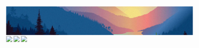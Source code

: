 ![](./Nordsky_back_pic.png)
[![](https://img.shields.io/badge/Discord-8cf?style=for-the-badge&logo=discord)](https://discord.gg/Y8BR7T6heG)
[![](https://img.shields.io/badge/community-8cf?style=for-the-badge&logo=vk)](https://vk.com/woodenowlproj)
[![](https://img.shields.io/badge/Telegram-8cf?style=for-the-badge&logo=telegram)](https://t.me/snowfox_x)
<!-- [![](https://img.shields.io/badge/Uncharted_lands-8cf?style=for-the-badge&logo=github)](https://github.com/woodenowl/uncharted_lands) -->

<!-- 
## Skills

  ![](https://img.shields.io/badge/back-grey?style=flat-square)
  ![](https://img.shields.io/badge/Python-9cf?style=flat-square&logo=Python&logoColor=black)
  ![](https://img.shields.io/badge/Redis-9cf?style=flat-square&logo=Redis&logoColor=black)
  ![](https://img.shields.io/badge/Celery-9cf?style=flat-square&logo=Celery&logoColor=black)
  ![](https://img.shields.io/badge/Django-9cf?style=flat-square&logo=Django&logoColor=black)
  ![](https://img.shields.io/badge/PostgreSQL-9cf?style=flat-square&logo=postgresql&logoColor=black)
  ![](https://img.shields.io/badge/Postman-9cf?style=flat-square&logo=postman&logoColor=black)
  ![](https://img.shields.io/badge/C-9cf?style=flat-square&logo=c&logoColor=black)
  ![](https://img.shields.io/badge/C++-9cf?style=flat-square&logo=cplusplus&logoColor=black)
  ![](https://img.shields.io/badge/OpenGL-9cf?style=flat-square&logo=OpenGL&logoColor=black)

  ![](https://img.shields.io/badge/front-grey?style=flat-square)
  ![](https://img.shields.io/badge/javascript-9cf?style=flat-square&logo=JavaScript&logoColor=black)
  ![](https://img.shields.io/badge/html-9cf?style=flat-square&logo=html5&logoColor=black)
  ![](https://img.shields.io/badge/css-9cf?style=flat-square&logo=css3&logoColor=black)
  ![](https://img.shields.io/badge/Vue-9cf?style=flat-square&logo=Vue-dot-js&logoColor=black)
  ![](https://img.shields.io/badge/Vuetify-9cf?style=flat-square&logo=Vuetify&logoColor=black)
  ![](https://img.shields.io/badge/Gimp-9cf?style=flat-square&logo=gimp&logoColor=black)
  ![](https://img.shields.io/badge/Aseprite-9cf?style=flat-square&logo=Aseprite&logoColor=black)

  ![](https://img.shields.io/badge/other-grey?style=flat-square)
  ![](https://img.shields.io/badge/Docker-9cf?style=flat-square&logo=Docker&logoColor=black)
  ![](https://img.shields.io/badge/Linux-9cf?style=flat-square&logo=Linux&logoColor=black)
  ![](https://img.shields.io/badge/github-9cf?style=flat-square&logo=github&logoColor=black)
  ![](https://img.shields.io/badge/Blender-9cf?style=flat-square&logo=blender&logoColor=black)
  ![](https://img.shields.io/badge/Godot-9cf?style=flat-square&logo=godot-engine&logoColor=black)
  ![](https://img.shields.io/badge/Flutter-9cf?style=flat-square&logo=Flutter&logoColor=black)
  ![](https://img.shields.io/badge/Jira-9cf?style=flat-square&logo=Jira&logoColor=black) -->
